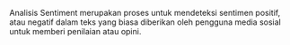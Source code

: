 Analisis Sentiment merupakan proses untuk mendeteksi sentimen positif, atau negatif dalam teks yang biasa diberikan oleh pengguna media sosial untuk memberi penilaian atau opini. 
